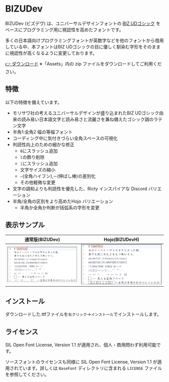 # BIZUDev
BIZUDev (ビズデヴ) は、ユニバーサルデザインフォントの [BIZ UDゴシック](https://github.com/googlefonts/morisawa-biz-ud-gothic) をベースにプログラミング用に視認性を高めたフォントです。

多くの日本語向けプログラミングフォントが英数字などを他のフォントから借用している中、本フォントはBIZ UDゴシックの目に優しく馴染む字形をそのままに視認性が高くなるように変更しております。

[👉 ダウンロード](https://github.com/isiskj/BIZUDev/releases/latest)
※「Assets」内の zip ファイルをダウンロードしてご利用ください。

## 特徴

以下の特徴を備えています。

- モリサワ社の考えるユニバーサルデザインが盛り込まれたBIZ UDゴシック由来の読み易い日本語文字と読み易さと流麗さを兼ね備えたゴシック調のラテン文字
- 半角1:全角2 幅の等幅フォント
- コーディング中に気付きづらい全角スペースの可視化
- 判読性向上のための細かな修正
  - `0`にスラッシュ追加
  - `l`の飾り削除
  - `|`にスラッシュ追加
  - 文字サイズの縮小
  - `―`(全角ハイフン),`ー`(伸ばし棒)の差別化
  - その他軽微な変更
- 文字の調和よりも判読性を優先した、Ricty インスパイアな Discord バリエーション
- 半角/全角の区別をより高めたHojo バリエーション
  - 半角か全角か判断が括弧系の字形を変更

## 表示サンプル

| 通常版(BIZUDev) | Hojo(BIZUDevH) |
| :---: | :---: |
| ![BIZUDev](https://github.com/isiskj/BIZUDev/blob/main/SampleImage/BIZUDev_pattern.png) | ![BIZUDevH](https://github.com/isiskj/BIZUDev/blob/main/SampleImage/BIZDevH_pattern.png) |

## インストール

ダウンロードした.ttfファイルを`右クリック`→`インストール`でインストールします。

## ライセンス

SIL Open Font License, Version 1.1 が適用され、個人・商用問わず利用可能です。

ソースフォントのライセンスも同様に SIL Open Font License, Version 1.1 が適用されています。詳しくは `BaseFont` ディレクトリに含まれる `LICENSE` ファイルを参照してください。
